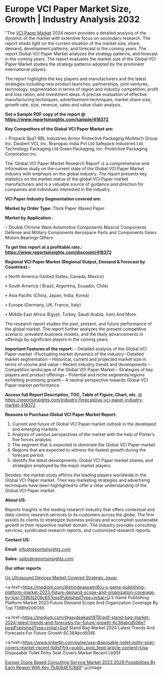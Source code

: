 # Europe VCI Paper Market Size, Growth | Industry Analysis 2032

 "The <a href=https://www.reportsinsights.com/sample/418372>VCI Paper Market</a> 2024 report provides a detailed analysis of the dynamic of the market with extensive focus on secondary research. The report sheds light on the current situation of the market size, share, demand, development patterns, and forecast in the coming years. The report Global VCI Paper Market analyzes the strategy patterns, and forecast in the coming years. The report evaluates the market size of the Global VCI Paper Market studies the strategy patterns adopted by the prominent international players.

The report highlights the key players and manufacturers and the latest strategies including new product launches, partnerships, joint ventures, technology, segmentation in terms of region and industry competition, profit and loss ration, and investment ideas. A precise evaluation of effective manufacturing techniques, advertisement techniques, market share size, growth rate, size, revenue, sales and value chain analysis.

<strong>Get a Sample PDF copy of the report @ <a href=https://www.reportsinsights.com/sample/418372 style=color:#0000ff;>https://www.reportsinsights.com/sample/418372</a></strong>

<strong>Key Competitors of the Global VCI Paper Market are:</strong>

‣ Propack Spa?
RBL Industries
Armor Protective Packaging
Multitech Group Inc.
Daubert VCI, Inc.
Branopac India Pvt Ltd
Safepack Industries Ltd.
Technology Packaging Ltd
Green Packaging, Inc.
Protective Packaging Corporation Inc.

The ‘Global VCI Paper Market Research Report’ is a comprehensive and informative study on the current state of the Global VCI Paper Market industry with emphasis on the global industry. The report presents key statistics on the market status of the global VCI Paper market manufacturers and is a valuable source of guidance and direction for companies and individuals interested in the industry.

<strong>VCI Paper Industry Segmentation covered are:</strong>

<strong>Market by Order Type: </strong>
Thick Paper
Waxed Paper

<strong>Market by Application :</strong>

‣ Double Chrome Ware
Automotive Components
Musical Components
Defense and Military Components
Aerospace Parts and Components
Gears
Motors
Bearings
Others

<strong>To get this report at a profitable rate.: <a href=https://www.reportsinsights.com/discount/418372 style=color:#0000ff;>https://www.reportsinsights.com/discount/418372</a></strong>

<strong>Regional VCI Paper Market (Regional Output, Demand &amp; Forecast by Countries):-</strong>

• North America (United States, Canada, Mexico)

• South America ( Brazil, Argentina, Ecuador, Chile)

• Asia Pacific (China, Japan, India, Korea)

• Europe (Germany, UK, France, Italy)

• Middle East Africa (Egypt, Turkey, Saudi Arabia, Iran) And More.

The research report studies the past, present, and future performance of the global market. The report further analyzes the present competitive scenario, prevalent business models, and the likely advancements in offerings by significant players in the coming years.

<strong>Important Features of the report:</strong>
– Detailed analysis of the Global VCI Paper market
–Fluctuating market dynamics of the industry
–Detailed market segmentation
– Historical, current and projected market size in terms of volume and value
– Recent industry trends and developments
– Competitive landscape of the Global VCI Paper Market
– Strategies of key players and product offerings
– Potential and niche segments/regions exhibiting promising growth
– A neutral perspective towards Global VCI Paper market performance

<strong>Access full Report Description, TOC, Table of Figure, Chart, etc. </strong>@   <a href=https://reportsinsights.com/industry-forecast/us-vci-paper-industry-market-418372 style=color:#0000ff;>https://reportsinsights.com/industry-forecast/us-vci-paper-industry-market-418372</a>

<strong>Reasons to Purchase Global VCI Paper Market Report:</strong>
1. Current and future of Global VCI Paper market outlook in the developed and emerging markets.
2. Analysis of various perspectives of the market with the help of Porter’s five forces analysis.
3. The segment that is expected to dominate the Global VCI Paper market.
4. Regions that are expected to witness the fastest growth during the forecast period.
5. Identify the latest developments, Global VCI Paper market shares, and strategies employed by the major market players.

Besides, the market study affirms the leading players worldwide in the Global VCI Paper market. Their key marketing strategies and advertising techniques have been highlighted to offer a clear understanding of the Global VCI Paper market.

<strong><strong>About US</strong>:</strong>

Reports Insights is the leading research industry that offers contextual and data-centric research services to its customers across the globe. The firm assists its clients to strategize business policies and accomplish sustainable growth in their respective market domain. The industry provides consulting services, syndicated research reports, and customized research reports.

<strong>Contact US:</strong>

<p class=><b>Email:</b> <a href=mailto:info@reportsinsights.com>info@reportsinsights.com</a></p>
<p class=><b>Sales:</b> <a href=mailto:sales@reportsinsights.com>sales@reportsinsights.com</a></p>

<strong>Our other reports</strong>

<a href=https://www.linkedin.com/pulse/us-ultrasound-devices-market-covered-strategic-jguqc/>Us Ultrasound Devices Market Covered Strategic Jguqc</a>

<a href=https://medium.com/@shindeaaswini6/u-s-game-publishing-platform-market-2023-future-demand-scope-and-organization-coverage-by-top-739bfd206c65?postPublishedType=initial>U S Game Publishing Platform Market 2023 Future Demand Scope And Organization Coverage By Top 739Bfd206C65</a>

<a href=https://medium.com/@gavdeakash979/golf-stand-bag-market-2024-latest-trends-and-forecasts-for-future-growth-6c38abcd506e?postPublishedType=initial>Golf Stand Bag Market 2024 Latest Trends And Forecasts For Future Growth 6C38Abcd506E</a>

<a href=https://www.linkedin.com/pulse/usa-disposable-toilet-potty-seat-covers-market-recent-lb9sf?trk=public_post_feed-article-content>Usa Disposable Toilet Potty Seat Covers Market Recent Lb9Sf</a>

<a href=https://medium.com/@nadeemkazi654/europe-drone-based-consulting-service-market-2023-2028-possibilities-by-each-region-with-key-754084e1c889>Europe Drone Based Consulting Service Market 2023 2028 Possibilities By Each Region With Key 754084E1C889</a>"
![image](https://github.com/daminid12/RImarketresearch/assets/158430485/eeac4305-882e-4d39-982b-2d28163119a8)

